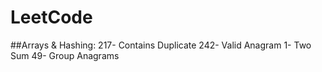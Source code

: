 # LeetCode
##Arrays & Hashing:
217- Contains Duplicate
242- Valid Anagram
1- Two Sum
49- Group Anagrams
